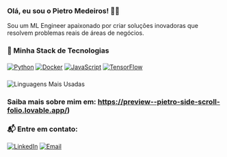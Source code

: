 
### Olá, eu sou o Pietro Medeiros! 🤘🏻

Sou um ML Engineer apaixonado por criar soluções inovadoras que resolvem problemas reais de áreas de negócios.

### 🦠 Minha Stack de Tecnologias
####

<div align="left"> 
  <a href="https://www.python.org" target="_blank" rel="noreferrer"><img src="https://img.shields.io/badge/Python-3776AB?style=for-the-badge&logo=python&logoColor=white" alt="Python" /></a>
  <a href="https://www.docker.com/" target="_blank" rel="noreferrer"><img src="https://img.shields.io/badge/Docker-2496ED?style=for-the-badge&logo=docker&logoColor=white" alt="Docker" /></a>
  <a href="https://developer.mozilla.org/en-US/docs/Web/JavaScript" target="_blank" rel="noreferrer"><img src="https://img.shields.io/badge/JavaScript-F7DF1E?style=for-the-badge&logo=javascript&logoColor=black" alt="JavaScript" /></a>
  <a href="https://www.tensorflow.org/" target="_blank" rel="noreferrer"><img src="https://img.shields.io/badge/TensorFlow-FF6F00?style=for-the-badge&logo=tensorflow&logoColor=white" alt="TensorFlow" /></a>
</div>

#####


<p align="left">
  <img align="center" src="https://github-readme-stats.vercel.app/api/top-langs/?username=pietrogmedeiros&layout=compact&theme=dark" alt="Linguagens Mais Usadas" />
</p>

### Saiba mais sobre mim em: https://preview--pietro-side-scroll-folio.lovable.app/)

### 📬 Entre em contato:
[![LinkedIn](https://img.shields.io/badge/LinkedIn-0A66C2?style=for-the-badge&logo=linkedin&logoColor=white)](https://www.linkedin.com/in/pietro-medeiros-770bba162/)
[![Email](https://img.shields.io/badge/Email-D14836?style=for-the-badge&logo=gmail&logoColor=white)](mailto:pietrogoncalvesmedeiros@gmail.com)

